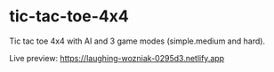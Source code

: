 # tic-tac-toe-4x4
Tic tac toe 4x4 with AI and 3 game modes (simple.medium and hard).

Live preview: https://laughing-wozniak-0295d3.netlify.app
